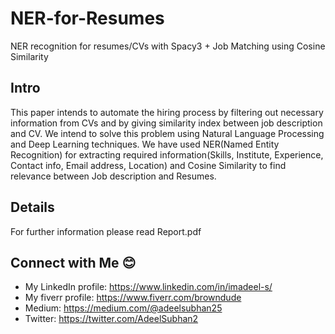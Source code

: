 # NER-for-Resumes
NER recognition for resumes/CVs with Spacy3 + Job Matching using Cosine Similarity
 
## Intro
This paper intends to automate the hiring process by filtering out necessary information from CVs and by giving similarity index between job description and CV. We intend to solve this problem using Natural Language Processing and Deep Learning techniques.
We have used NER(Named Entity Recognition) for extracting required information(Skills, Institute, Experience, Contact info, Email address, Location) and Cosine Similarity to find relevance between Job description and Resumes.

## Details
For further information please read Report.pdf

## Connect with Me 😊
- My LinkedIn profile: https://www.linkedin.com/in/imadeel-s/
- My fiverr profile: https://www.fiverr.com/browndude
- Medium: https://medium.com/@adeelsubhan25
- Twitter: https://twitter.com/AdeelSubhan2
